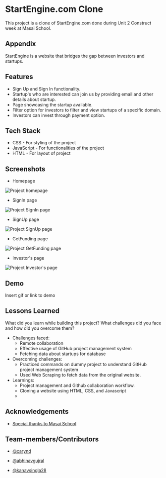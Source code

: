 
# StartEngine.com Clone

This project is a clone of StartEngine.com done during Unit 2 Construct week at Masai School.


## Appendix

StartEngine is a website that bridges the gap between investors and startups.

  

  
## Features

- Sign Up and Sign In functionality.
- Startup's who are interested can join us by providing email and other details about startup.
- Page showcasing the startup available.
- Filter option for investors to filter and view startups of a specific domain. 
- Investors can invest through payment option.


## Tech Stack

 
 - CSS  - For styling of the project
 - JavaScript - For functionalities of the project
- HTML - For layout of project



  
## Screenshots
- Homepage

![Project homepage](https://miro.medium.com/max/1000/1*rhWqb3etdnMtXt_M_yqCgA.png)

- SignIn page

![Project SignIn page](https://miro.medium.com/max/700/1*R78-SjpD8YVTWPUaVq0L4w.png)

- SignUp page

![Project SignUp page](https://miro.medium.com/max/700/1*WLYGba3UfsewQvaO3kfW5g.png)

- GetFunding page

![Project GetFunding page](https://miro.medium.com/max/700/1*KgudHeq-zJkMq3lr2-CzAw.png)

- Investor's page

![Project Investor's page](https://miro.medium.com/max/700/1*jPDsyAXgSPMwNPtPeNHNew.png)

## Demo

Insert gif or link to demo

  
## Lessons Learned

What did you learn while building this project? What challenges did you face and how did you overcome them?

- Challenges faced:
  - Remote collaboration
  - Effective usage of GitHub project management system
  - Fetching data about startups for database  
- Overcoming challenges:
  - Practiced commands on dummy project to understand GitHub project management system
  - Used Web Scraping to fetch data from the original website.
- Learnings:
  - Project management and Github collaboration workflow.
  - Cloning a website using HTML, CSS, and Javascript
  - 
## Acknowledgements

  - [Special thanks to Masai School](https://masaischool.com)
  
  
## Team-members/Contributors

- [@carynd](https://github.com/carynd)

- [@abhinavgujral](https://github.com/abhinavgujral)

- [@kanavsingla28](https://github.com/kanavsingla28)
  
